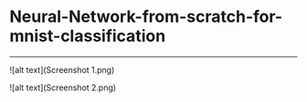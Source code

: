 # Neural-Network-from-scratch-for-mnist-classification

---

![alt text](Screenshot 1.png)

![alt text](Screenshot 2.png)
